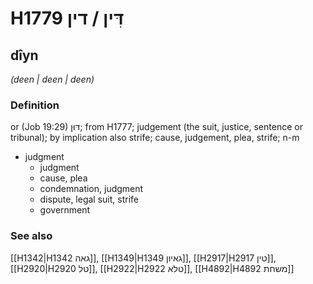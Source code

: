 # H1779 דִּין / דין

## dîyn

_(deen | deen | deen)_

### Definition

or (Job 19:29) דּוּן; from H1777; judgement (the suit, justice, sentence or tribunal); by implication also strife; cause, judgement, plea, strife; n-m

- judgment
  - judgment
  - cause, plea
  - condemnation, judgment
  - dispute, legal suit, strife
  - government

### See also

[[H1342|H1342 גאה]], [[H1349|H1349 גאיון]], [[H2917|H2917 טין]], [[H2920|H2920 טל]], [[H2922|H2922 טלא]], [[H4892|H4892 משחת]]
